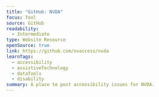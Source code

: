 ```yaml
---
title: "GitHub: NVDA"
focus: Tool
source: GitHub
readability:
  - Intermediate
type: Website Resource
openSource: true
link: https://github.com/nvaccess/nvda
learnTags:
  - accessibility
  - assistiveTechnology
  - dataTools
  - disability
summary: A place to post accessibility issues for NVDA.
---
```

